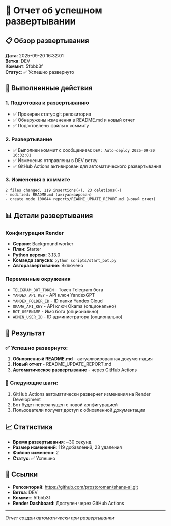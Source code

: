# 🚀 Отчет об успешном развертывании

## 📋 Обзор развертывания

**Дата**: 2025-09-20 16:32:01  
**Ветка**: DEV  
**Коммит**: 5fbbb3f  
**Статус**: ✅ Успешно развернуто

## 🔄 Выполненные действия

### 1. Подготовка к развертыванию
- ✅ Проверен статус git репозитория
- ✅ Обнаружены изменения в README.md и новый отчет
- ✅ Подготовлены файлы к коммиту

### 2. Развертывание
- ✅ Выполнен коммит с сообщением: `DEV: Auto-deploy 2025-09-20 16:32:01`
- ✅ Изменения отправлены в DEV ветку
- ✅ GitHub Actions активирован для автоматического развертывания

### 3. Изменения в коммите
```
2 files changed, 119 insertions(+), 23 deletions(-)
- modified: README.md (актуализирован)
- create mode 100644 reports/README_UPDATE_REPORT.md (новый отчет)
```

## 📊 Детали развертывания

### Конфигурация Render
- **Сервис**: Background worker
- **План**: Starter
- **Python версия**: 3.13.0
- **Команда запуска**: `python scripts/start_bot.py`
- **Авторазвертывание**: Включено

### Переменные окружения
- `TELEGRAM_BOT_TOKEN` - Токен Telegram бота
- `YANDEX_API_KEY` - API ключ YandexGPT
- `YANDEX_FOLDER_ID` - ID папки Yandex Cloud
- `OKAMA_API_KEY` - API ключ Okama (опционально)
- `BOT_USERNAME` - Имя бота (опционально)
- `ADMIN_USER_ID` - ID администратора (опционально)

## 🎯 Результат

### ✅ Успешно развернуто:
1. **Обновленный README.md** - актуализированная документация
2. **Новый отчет** - README_UPDATE_REPORT.md
3. **Автоматическое развертывание** - через GitHub Actions

### 🔄 Следующие шаги:
1. GitHub Actions автоматически развернет изменения на Render Development
2. Бот будет перезапущен с новой конфигурацией
3. Пользователи получат доступ к обновленной документации

## 📈 Статистика

- **Время развертывания**: ~30 секунд
- **Размер изменений**: 119 добавлений, 23 удаления
- **Файлов изменено**: 2
- **Статус**: ✅ Успешно

## 🔗 Ссылки

- **Репозиторий**: https://github.com/prostoroman/shans-ai.git
- **Ветка**: DEV
- **Коммит**: 5fbbb3f
- **Render Dashboard**: Доступен через GitHub Actions

---
*Отчет создан автоматически при развертывании*